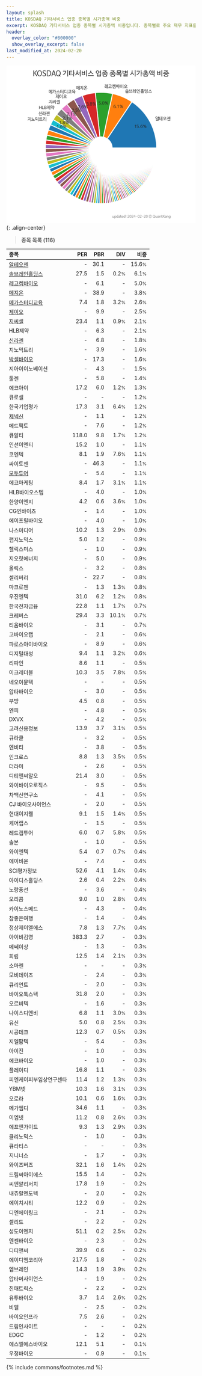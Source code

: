 ```yaml
---
layout: splash
title: KOSDAQ 기타서비스 업종 종목별 시가총액 비중
excerpt: KOSDAQ 기타서비스 업종 종목별 시가총액 비중입니다. 종목별로 주요 재무 지표를 함께 표시합니다.
header:
  overlay_color: "#800000"
  show_overlay_excerpt: false
last_modified_at: 2024-02-20
---
```



![KOSDAQ 기타서비스 업종 종목별 시가총액 비중](/stats/sector/images/kosdaq_업종_기타서비스_종목.png){: .align-center}


> **종목 목록 (116)**<a id="list"></a>

| **종목** | **PER** | **PBR** | **DIV** | **비중** |
| :------- | ------: | ------: | ------: | -------: |
| [알테오젠](/196170/) | - | 30.1 | - | 15.6<small>%</small> |
| [솔브레인홀딩스](/036830/) | 27.5 | 1.5 | 0.2<small>%</small> | 6.1<small>%</small> |
| [레고켐바이오](/141080/) | - | 6.1 | - | 5.0<small>%</small> |
| [메지온](/140410/) | - | 38.9 | - | 3.8<small>%</small> |
| [메가스터디교육](/215200/) | 7.4 | 1.8 | 3.2<small>%</small> | 2.6<small>%</small> |
| [제이오](/418550/) | - | 9.9 | - | 2.5<small>%</small> |
| [지씨셀](/144510/) | 23.4 | 1.1 | 0.9<small>%</small> | 2.1<small>%</small> |
| HLB제약 | - | 6.3 | - | 2.1<small>%</small> |
| [신라젠](/215600/) | - | 6.8 | - | 1.8<small>%</small> |
| 지노믹트리 | - | 3.9 | - | 1.6<small>%</small> |
| [박셀바이오](/323990/) | - | 17.3 | - | 1.6<small>%</small> |
| 지아이이노베이션 | - | 4.3 | - | 1.5<small>%</small> |
| 툴젠 | - | 5.8 | - | 1.4<small>%</small> |
| 에코아이 | 17.2 | 6.0 | 1.2<small>%</small> | 1.3<small>%</small> |
| 큐로셀 | - | - | - | 1.2<small>%</small> |
| 한국기업평가 | 17.3 | 3.1 | 6.4<small>%</small> | 1.2<small>%</small> |
| [제넥신](/095700/) | - | 1.1 | - | 1.2<small>%</small> |
| 메드팩토 | - | 7.6 | - | 1.2<small>%</small> |
| 큐알티 | 118.0 | 9.8 | 1.7<small>%</small> | 1.2<small>%</small> |
| 인선이엔티 | 15.2 | 1.0 | - | 1.1<small>%</small> |
| 코엔텍 | 8.1 | 1.9 | 7.6<small>%</small> | 1.1<small>%</small> |
| 싸이토젠 | - | 46.3 | - | 1.1<small>%</small> |
| [모두투어](/080160/) | - | 5.4 | - | 1.1<small>%</small> |
| 에코마케팅 | 8.4 | 1.7 | 3.1<small>%</small> | 1.1<small>%</small> |
| HLB바이오스텝 | - | 4.0 | - | 1.0<small>%</small> |
| 한양이엔지 | 4.2 | 0.6 | 3.6<small>%</small> | 1.0<small>%</small> |
| CG인바이츠 | - | 1.4 | - | 1.0<small>%</small> |
| 에이프릴바이오 | - | 4.0 | - | 1.0<small>%</small> |
| 나스미디어 | 10.2 | 1.3 | 2.9<small>%</small> | 0.9<small>%</small> |
| 랩지노믹스 | 5.0 | 1.2 | - | 0.9<small>%</small> |
| 헬릭스미스 | - | 1.0 | - | 0.9<small>%</small> |
| 지오릿에너지 | - | 5.0 | - | 0.9<small>%</small> |
| 올릭스 | - | 3.2 | - | 0.8<small>%</small> |
| 셀리버리 | - | 22.7 | - | 0.8<small>%</small> |
| 마크로젠 | - | 1.3 | 1.3<small>%</small> | 0.8<small>%</small> |
| 우진엔텍 | 31.0 | 6.2 | 1.2<small>%</small> | 0.8<small>%</small> |
| 한국전자금융 | 22.8 | 1.1 | 1.7<small>%</small> | 0.7<small>%</small> |
| 크레버스 | 29.4 | 3.3 | 10.1<small>%</small> | 0.7<small>%</small> |
| 티움바이오 | - | 3.1 | - | 0.7<small>%</small> |
| 고바이오랩 | - | 2.1 | - | 0.6<small>%</small> |
| 파로스아이바이오 | - | 8.9 | - | 0.6<small>%</small> |
| 디지털대성 | 9.4 | 1.1 | 3.2<small>%</small> | 0.6<small>%</small> |
| 리파인 | 8.6 | 1.1 | - | 0.5<small>%</small> |
| 이크레더블 | 10.3 | 3.5 | 7.8<small>%</small> | 0.5<small>%</small> |
| 네오이뮨텍 | - | - | - | 0.5<small>%</small> |
| 압타바이오 | - | 3.0 | - | 0.5<small>%</small> |
| 부방 | 4.5 | 0.8 | - | 0.5<small>%</small> |
| 엔피 | - | 4.8 | - | 0.5<small>%</small> |
| DXVX | - | 4.2 | - | 0.5<small>%</small> |
| 고려신용정보 | 13.9 | 3.7 | 3.1<small>%</small> | 0.5<small>%</small> |
| 큐라클 | - | 3.2 | - | 0.5<small>%</small> |
| 엔비티 | - | 3.8 | - | 0.5<small>%</small> |
| 인크로스 | 8.8 | 1.3 | 3.5<small>%</small> | 0.5<small>%</small> |
| 더라미 | - | 2.6 | - | 0.5<small>%</small> |
| 디티앤씨알오 | 21.4 | 3.0 | - | 0.5<small>%</small> |
| 와이바이오로직스 | - | 9.5 | - | 0.5<small>%</small> |
| 차백신연구소 | - | 4.1 | - | 0.5<small>%</small> |
| CJ 바이오사이언스 | - | 2.0 | - | 0.5<small>%</small> |
| 현대이지웰 | 9.1 | 1.5 | 1.4<small>%</small> | 0.5<small>%</small> |
| 케어랩스 | - | 1.5 | - | 0.5<small>%</small> |
| 레드캡투어 | 6.0 | 0.7 | 5.8<small>%</small> | 0.5<small>%</small> |
| 솔본 | - | 1.0 | - | 0.5<small>%</small> |
| 와이엔텍 | 5.4 | 0.7 | 0.7<small>%</small> | 0.4<small>%</small> |
| 에이비온 | - | 7.4 | - | 0.4<small>%</small> |
| SCI평가정보 | 52.6 | 4.1 | 1.4<small>%</small> | 0.4<small>%</small> |
| 아이디스홀딩스 | 2.6 | 0.4 | 2.2<small>%</small> | 0.4<small>%</small> |
| 노랑풍선 | - | 3.6 | - | 0.4<small>%</small> |
| 오리콤 | 9.0 | 1.0 | 2.8<small>%</small> | 0.4<small>%</small> |
| 카이노스메드 | - | 4.3 | - | 0.4<small>%</small> |
| 참좋은여행 | - | 1.4 | - | 0.4<small>%</small> |
| 정상제이엘에스 | 7.8 | 1.3 | 7.7<small>%</small> | 0.4<small>%</small> |
| 아이비김영 | 383.3 | 2.7 | - | 0.3<small>%</small> |
| 메쎄이상 | - | 1.3 | - | 0.3<small>%</small> |
| 희림 | 12.5 | 1.4 | 2.1<small>%</small> | 0.3<small>%</small> |
| 소마젠 | - | - | - | 0.3<small>%</small> |
| 모비데이즈 | - | 2.4 | - | 0.3<small>%</small> |
| 큐리언트 | - | 2.0 | - | 0.3<small>%</small> |
| 바이오톡스텍 | 31.8 | 2.0 | - | 0.3<small>%</small> |
| 오르비텍 | - | 1.6 | - | 0.3<small>%</small> |
| 나이스디앤비 | 6.8 | 1.1 | 3.0<small>%</small> | 0.3<small>%</small> |
| 유신 | 5.0 | 0.8 | 2.5<small>%</small> | 0.3<small>%</small> |
| 시공테크 | 12.3 | 0.7 | 0.5<small>%</small> | 0.3<small>%</small> |
| 지엘팜텍 | - | 5.4 | - | 0.3<small>%</small> |
| 아이진 | - | 1.0 | - | 0.3<small>%</small> |
| 에코바이오 | - | 1.0 | - | 0.3<small>%</small> |
| 플레이디 | 16.8 | 1.1 | - | 0.3<small>%</small> |
| 피엔케이피부임상연구센타 | 11.4 | 1.2 | 1.3<small>%</small> | 0.3<small>%</small> |
| YBM넷 | 10.3 | 1.6 | 3.1<small>%</small> | 0.3<small>%</small> |
| 오로라 | 10.1 | 0.6 | 1.6<small>%</small> | 0.3<small>%</small> |
| 메가엠디 | 34.6 | 1.1 | - | 0.3<small>%</small> |
| 이엠넷 | 11.2 | 0.8 | 2.6<small>%</small> | 0.3<small>%</small> |
| 에프앤가이드 | 9.3 | 1.3 | 2.9<small>%</small> | 0.3<small>%</small> |
| 클리노믹스 | - | 1.0 | - | 0.3<small>%</small> |
| 큐라티스 | - | - | - | 0.3<small>%</small> |
| 지니너스 | - | 1.7 | - | 0.3<small>%</small> |
| 와이즈버즈 | 32.1 | 1.6 | 1.4<small>%</small> | 0.2<small>%</small> |
| 드림씨아이에스 | 15.5 | 1.4 | - | 0.2<small>%</small> |
| 씨엔알리서치 | 17.8 | 1.9 | - | 0.2<small>%</small> |
| 내츄럴엔도텍 | - | 2.0 | - | 0.2<small>%</small> |
| 에이치시티 | 12.2 | 0.9 | - | 0.2<small>%</small> |
| 디엔에이링크 | - | 2.1 | - | 0.2<small>%</small> |
| 셀리드 | - | 2.2 | - | 0.2<small>%</small> |
| 성도이엔지 | 51.1 | 0.2 | 2.5<small>%</small> | 0.2<small>%</small> |
| 엔젠바이오 | - | 2.3 | - | 0.2<small>%</small> |
| 디티앤씨 | 39.9 | 0.6 | - | 0.2<small>%</small> |
| 에이디엠코리아 | 217.5 | 1.8 | - | 0.2<small>%</small> |
| 엠브레인 | 14.3 | 1.9 | 3.9<small>%</small> | 0.2<small>%</small> |
| 압타머사이언스 | - | 1.9 | - | 0.2<small>%</small> |
| 진매트릭스 | - | 2.2 | - | 0.2<small>%</small> |
| 유투바이오 | 3.7 | 1.4 | 2.6<small>%</small> | 0.2<small>%</small> |
| 비엘 | - | 2.5 | - | 0.2<small>%</small> |
| 바이오인프라 | 7.5 | 2.6 | - | 0.2<small>%</small> |
| 드림인사이트 | - | - | - | 0.2<small>%</small> |
| EDGC | - | 1.2 | - | 0.2<small>%</small> |
| 에스엘에스바이오 | 12.1 | 5.1 | - | 0.1<small>%</small> |
| 우정바이오 | - | 0.9 | - | 0.1<small>%</small> |

{% include commons/footnotes.md %}